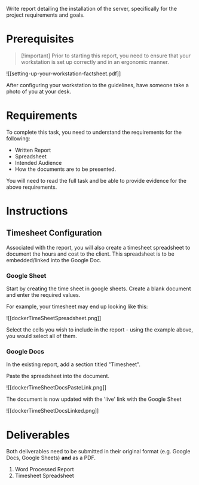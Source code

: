 Write report detailing the installation of the server, specifically for the project requirements and goals. 

# Prerequisites

> [!important] Prior to starting this report, you need to ensure that your workstation is set up correctly and in an ergonomic manner.

![[setting-up-your-workstation-factsheet.pdf]]

After configuring your workstation to the guidelines, have someone take a photo of you at your desk.

# Requirements

To complete this task, you need to understand the requirements for the following:

- Written Report
- Spreadsheet
- Intended Audience
- How the documents are to be presented.

You will need to read the full task and be able to provide evidence for the above requirements.

# Instructions


## Timesheet Configuration

Associated with the report, you will also create a timesheet spreadsheet to document the hours and cost to the client. This spreadsheet is to be embedded/linked into the Google Doc.

### Google Sheet
Start by creating the time sheet in google sheets. Create a blank document and enter the required values.

For example, your timesheet may end up looking like this:

![[dockerTimeSheetSpreadsheet.png]]

Select the cells you wish to include in the report - using the example above, you would select all of them.

### Google Docs


In the existing report, add a section titled "Timesheet".

Paste the spreadsheet into the document.

![[dockerTimeSheetDocsPasteLink.png]]


The document is now updated with the 'live' link with the Google Sheet

![[dockerTimeSheetDocsLinked.png]]




# Deliverables

Both deliverables need to be submitted in their original format (e.g. Google Docs, Google Sheets) **and** as a PDF.

1. Word Processed Report
2. Timesheet Spreadsheet